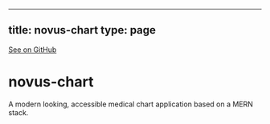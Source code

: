
---
title: novus-chart
type: page
---

[See on GitHub](https://github.com/jakeroggenbuck/novus-chart/)

# novus-chart
A modern looking, accessible medical chart application based on a MERN stack.
